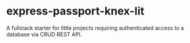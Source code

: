 # express-passport-knex-lit
A fullstack starter for little projects requiring authenticated access to a database via CRUD REST API.
